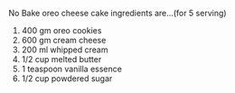 No Bake oreo cheese cake ingredients are...(for 5 serving)


1.  400 gm oreo cookies
2.  600 gm cream cheese
3.  200 ml whipped cream
4.  1/2 cup melted butter
5.  1 teaspoon vanilla essence
6.  1/2 cup powdered sugar